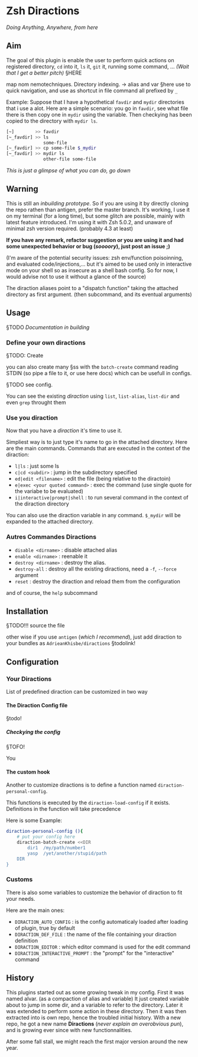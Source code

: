 Zsh Diractions
==============

*Doing Anything, Anywhere, from here*

<!-- TODO: make a gh-page (and absorb most of the content?) Ou soyons fou, read the doc -->

## Aim
The goal of this plugin is enable the user to perform quick actions on registered directory, `cd` into it, `ls` it, `git` it, running some command, ... *(Wait that I get a better pitch)*
§HERE

map nom nemotechniques. Directory indexing. -> alias and var
§here
use to quick navigation, and use as shortcut in file command
all prefixed by `_`

Example: Suppose that I have a hypothetical `favdir` and `mydir` directories that i use a alot.
Here are a simple scenario: you go in `favdir`, see what file there is then copy one in `mydir` using the variable.
Then checkying has been copied to the directory with `mydir ls`.

```sh
[~]        >> favdir
[~_favdir] >> ls
              some-file
[~_favdir] >> cp some-file $_mydir
[~_favdir] >> mydir ls
              other-file some-file
```

<!-- §todo: Add some example, gif of example -->

*This is just a glimpse of what you can do, go down*

<!-- §see: inner link document -->

## Warning

This is still an *inbuilding prototype*. So if you are using it by directly cloning the repo rathen than antigen, prefer the master branch.
It's working, I use it on my terminal (for a long time), but some glitch are possible, mainly with latest feature introduced. I'm using it with Zsh 5.0.2, and unaware of minimal zsh version required. (probably 4.3 at least)

**If you have any remark, refactor suggestion or you are using it and had some unexpected behavior or bug (*soooory*), just post an issue ;)**

(I'm aware of the potential security issues: zsh env/function poisoinning, and evaluated code/injections,... but it's aimed to be used only in interactive mode on your shell so as insecure as a shell bash config.
So for now, I would advise not to use it without a glance of the source)

The diraction aliases point to a "dispatch function" taking the attached directory as first argument. (then subcommand, and its eventual arguments)

## Usage

§TODO
*Documentation in building*

### Define your own diractions
§TODO: Create

you can also create many §ss with the `batch-create` command
reading STDIN (so pipe a file to it, or use here docs) which can be usefull in configs.

§TODO
see config.

You can see the existing *diraction* using `list`, `list-alias`, `list-dir` and even `grep` throught them

### Use you diraction

Now that you have a *diraction* it's time to use it.

Simpliest way is to just type it's name to go in the attached directory.
Here are the main commands. Commands that are executed in the context of the diraction:
- `l|ls` : just some ls
- `c|cd <subdir>` : jump in the subdirectory specified
- `ed|edit <filename>` : edit the file (being relative to the diractoin)
- `e|exec <your quoted command>` : exec the command (use single quote for the variabe to be evaluated)
- `i|interactive|prompt|shell` : to run several command in the context of the diraction directory

<!-- §todo: Celle des passes plats. -->

You can also use the diraction variable in any command. `$_mydir` will be expanded to the attached directory.

### Autres Commandes Diractions

- `disable <dirname>` : disable attached alias
- `enable <dirname>` : reenable it
- `destroy <dirname>` : destroy the alias.
- `destroy-all` : destroy all the existing diractions, need a `-f`, `--force` argument
- `reset` : destroy the diraction and reload them from the configuration

and of course, the `help` subcommand

## Installation
§TODO!!!
source the file

other wise if you use `antigen` (*which I recommend*), just add diraction to your bundles as `AdrieanKhisbe/diractions`
§todolink!

## Configuration
<!-- Blala conf, main plus importantes -->
### Your Diractions
List of predefined diraction can be customized in two way

#### The Diraction Config file
§todo!

##### Checkying the config
§TOFO!

You


#### The custom hook

Another to customize diractions is to define a function named `diraction-personal-config`.

This functions is executed by the `diraction-load-config` if it exists.
Definitions in the function will take precedence

Here is some Example:

```zsh
diraction-personal-config (){
    # put your config here
	diraction-batch-create <<DIR
	    dir1  /my/path/number1
		yasp  /yet/another/stupid/path
    DIR
}
```

### Customs
There is also some variables to customize the behavior of diraction to fit your needs.

Here are the main ones:

- `DIRACTION_AUTO_CONFIG` : is the config automaticaly loaded after loading of plugin, true by default
- `DIRACTION_DEF_FILE` : the name of the file containing your diraction definition
- `DIRACTION_EDITOR` : which editor command is used for the edit command
- `DIRACTION_INTERACTIVE_PROMPT` : the "prompt" for the "interactive" command

## History

This plugins started out as some growing tweak in my config.
First it was named alvar. (as a compaction of alias and variable) It just created variable about to jump in some dir, and a variable to refer to the directory. Later it was extended to perform some action in these directory.
Then it was then extracted into is own repo, hence the troubled initial history.
With a new repo, he got a new name **Diractions** (*never explain an overobvious pun*),
and is growing ever since with new functionnalities.

After some fall stall, we might reach the first major version around the new year.

<!-- Maybe list of feature introduced after 1 will go there? -->

<!-- §TODO: contribution note -->

<!-- TODO : licence mention? -->
<!-- Maybe: add version? -->

<!-- §maybe: analytics? -->
